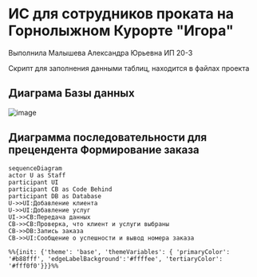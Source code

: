 # ИС для сотрудников проката на Горнолыжном Курорте "Игора"
Выполнила Малышева Александра Юрьевна ИП 20-3

Скрипт для заполнения данными таблиц, находится в файлах проекта

## Диаграма Базы данных
![image](https://github.com/malbled/ProjectResort/assets/107112651/a4bf03cc-b9ce-47ef-ba52-1b8cbfe91468)

Диаграмма последовательности для прецендента Формирование заказа
---
```mermaid
sequenceDiagram
actor U as Staff
participant UI
participant CB as Code Behind
participant DB as Database
U->>UI:Добавление клиента
U->>UI:Добавление услуг
UI->>CB:Передача данных
CB->>CB:Проверка, что клиент и услуги выбраны
CB->>DB:Запись заказа
CB->>UI:Сообщение о успешности и вывод номера заказа

%%{init: {'theme': 'base', 'themeVariables': { 'primaryColor': '#b88fff', 'edgeLabelBackground':'#ffffee', 'tertiaryColor': '#fff0f0'}}}%%
```
